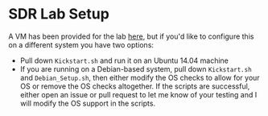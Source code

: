 # SDR Lab Setup  
A VM has been provided for the lab [here](https://drive.google.com/open?id=0B2NDLONqoOuTdE5VbS1fLW42QTg), but if you'd like to configure this on a different system you have two options:  
* Pull down `Kickstart.sh` and run it on an Ubuntu 14.04 machine  
* If you are running on a Debian-based system, pull down `Kickstart.sh` and `Debian_Setup.sh`, then either modify the OS checks to allow for your OS or remove the OS checks altogether.  If the scripts are successful, either open an issue or pull request to let me know of your testing and I will modify the OS support in the scripts.  

